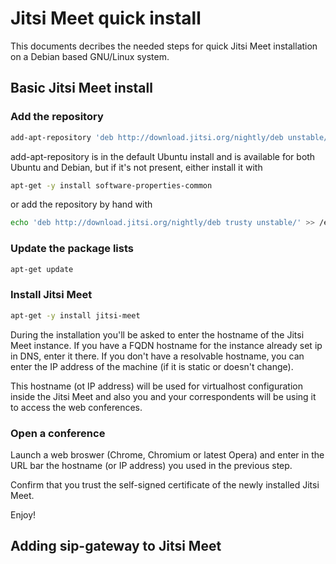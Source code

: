 # Jitsi Meet quick install

This documents decribes the needed steps for quick Jitsi Meet installation on a Debian based GNU/Linux system.

## Basic Jitsi Meet install

### Add the repository

```sh
add-apt-repository 'deb http://download.jitsi.org/nightly/deb unstable/'
```

add-apt-repository is in the default Ubuntu install and is available for both Ubuntu and Debian, but if it's not present, either install it with

```sh
apt-get -y install software-properties-common
```

or add the repository by hand with

```sh
echo 'deb http://download.jitsi.org/nightly/deb trusty unstable/' >> /etc/apt/sources.list
```

### Update the package lists

```sh
apt-get update
```

### Install Jitsi Meet

```sh
apt-get -y install jitsi-meet
```

During the installation you'll be asked to enter the hostname of the Jitsi Meet instance. If you have a FQDN hostname for the instance already set ip in DNS, enter it there. If you don't have a resolvable hostname, you can enter the IP address of the machine (if it is static or doesn't change).

This hostname (ot IP address) will be used for virtualhost configuration inside the Jitsi Meet and also you and your correspondents will be using it to access the web conferences.

### Open a conference

Launch a web broswer (Chrome, Chromium or latest Opera) and enter in the URL bar the hostname (or IP address) you used in the previous step.

Confirm that you trust the self-signed certificate of the newly installed Jitsi Meet.

Enjoy!

## Adding sip-gateway to Jitsi Meet

